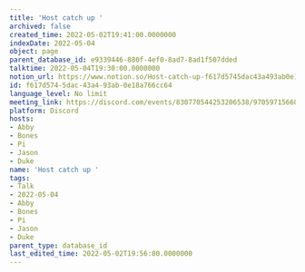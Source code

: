 ```yaml
---
title: 'Host catch up '
archived: false
created_time: 2022-05-02T19:41:00.0000000
indexDate: 2022-05-04
object: page
parent_database_id: e9339446-880f-4ef0-8ad7-8ad1f507dded
talktime: 2022-05-04T19:30:00.0000000
notion_url: https://www.notion.so/Host-catch-up-f617d5745dac43a493ab0e18a766cc64
id: f617d574-5dac-43a4-93ab-0e18a766cc64
language_level: No limit
meeting_link: https://discord.com/events/830770544253206538/970597156681568276
platform: Discord
hosts:
- Abby
- Bones
- Pi
- Jason
- Duke
name: 'Host catch up '
tags:
- Talk
- 2022-05-04
- Abby
- Bones
- Pi
- Jason
- Duke
parent_type: database_id
last_edited_time: 2022-05-02T19:56:00.0000000
---
```





